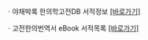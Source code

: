 ㆍ야채박록 한의학고전DB 서적정보 <a href="https://mediclassics.kr/books/186, target=_blank">[바로가기]</a>

ㆍ고전한의번역서 eBook 서적목록 <a href="https://info.mediclassics.kr/bookshelf/list/eBook/list, target=_blank">[바로가기]</a>
